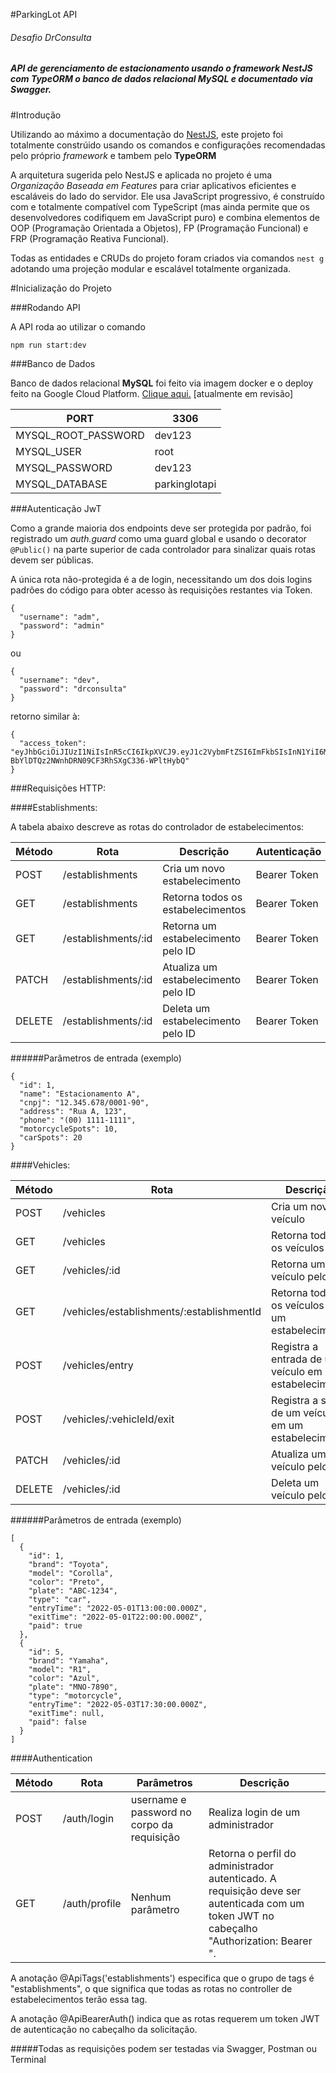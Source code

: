 #ParkingLot API
###### Desafio DrConsulta

##### API de gerenciamento de estacionamento usando o framework NestJS com TypeORM o banco de dados relacional MySQL e documentado via Swagger.

#Introdução

Utilizando ao máximo a documentação do [NestJS](https://docs.nestjs.com/), este projeto foi totalmente constrúido usando os comandos e configurações recomendadas pelo próprio _framework_ e tambem pelo **TypeORM**

A arquitetura sugerida pelo NestJS e aplicada no projeto é uma _Organização Baseada em Features_ para criar aplicativos eficientes e escaláveis ​​do lado do servidor. Ele usa JavaScript progressivo, é construído com e totalmente compatível com TypeScript (mas ainda permite que os desenvolvedores codifiquem em JavaScript puro) e combina elementos de OOP (Programação Orientada a Objetos), FP (Programação Funcional) e FRP (Programação Reativa Funcional).

Todas as entidades e CRUDs do projeto foram criados via comandos `nest g` adotando uma projeção modular e escalável totalmente organizada.

#Inicialização do Projeto

###Rodando API

A API roda ao utilizar o comando

`npm run start:dev`

###Banco de Dados

Banco de dados relacional **MySQL** foi feito via imagem docker e o deploy feito na Google Cloud Platform. [Clique aqui.](gcr.io/drconsulta-challenge/parkinglot@sha256:1bb5fe9b5984f6427ea83e967d4a20fcf9055a93d1388611a4a3dc3702e0a006) [atualmente em revisão]

| PORT | 3306 |
|--|--|
| MYSQL_ROOT_PASSWORD | dev123 |
| MYSQL_USER | root |
| MYSQL_PASSWORD | dev123 |
| MYSQL_DATABASE | parkinglotapi |

###Autenticação JwT

Como a grande maioria dos endpoints deve ser protegida por padrão, foi registrado um _auth.guard_ como uma guard global e usando o decorator `@Public()` na parte superior de cada controlador para sinalizar quais rotas devem ser públicas.

A única rota não-protegida é a de login, necessitando um dos dois logins padrões do código para obter acesso às requisições restantes via Token.

```
{
  "username": "adm",
  "password": "admin"
}
```

ou

```
{
  "username": "dev",
  "password": "drconsulta"
}
```

retorno similar à:

```
{
  "access_token": "eyJhbGciOiJIUzI1NiIsInR5cCI6IkpXVCJ9.eyJ1c2VybmFtZSI6ImFkbSIsInN1YiI6MSwiaWF0IjoxNjgyMzI2ODQ5LCJleHAiOjE2ODIzMjY5MDl9.4e6-BbYlDTQz2NWnhDRN09CF3RhSXgC336-WPltHybQ"
}
```

###Requisições HTTP:

####Establishments:

A tabela abaixo descreve as rotas do controlador de estabelecimentos:

Método	| Rota	| Descrição |	Autenticação
--------|-------|-----------|------------
POST	| /establishments	| Cria um novo estabelecimento |	Bearer Token
GET	| /establishments| Retorna todos os estabelecimentos	|Bearer Token
GET	| /establishments/:id	| Retorna um estabelecimento pelo ID	|Bearer Token
PATCH	| /establishments/:id	| Atualiza um estabelecimento pelo ID |	Bearer Token
DELETE |	/establishments/:id	|Deleta um estabelecimento pelo ID	|Bearer Token

######Parâmetros de entrada (exemplo)
```
{
  "id": 1,
  "name": "Estacionamento A",
  "cnpj": "12.345.678/0001-90",
  "address": "Rua A, 123",
  "phone": "(00) 1111-1111",
  "motorcycleSpots": 10,
  "carSpots": 20
}
```

####Vehicles:


Método|	Rota|	Descrição|	Autenticação
------|----|---------|-----------
POST|	/vehicles|	Cria um novo veículo	|Bearer Token
GET|	/vehicles|	Retorna todos os veículos	|Bearer Token
GET|	/vehicles/:id	|Retorna um veículo pelo ID|	Bearer Token
GET|	/vehicles/establishments/:establishmentId	|Retorna todos os veículos de um estabelecimento	|Bearer Token
POST|	/vehicles/entry|	Registra a entrada de um veículo em um estabelecimento|	Bearer Token
POST|	/vehicles/:vehicleId/exit	|Registra a saída de um veículo em um estabelecimento|	Bearer Token
PATCH|	/vehicles/:id	|Atualiza um veículo pelo ID|	Bearer Token
DELETE|	/vehicles/:id	|Deleta um veículo pelo ID	|Bearer Token

######Parâmetros de entrada (exemplo)
```
[
  {
    "id": 1,
    "brand": "Toyota",
    "model": "Corolla",
    "color": "Preto",
    "plate": "ABC-1234",
    "type": "car",
    "entryTime": "2022-05-01T13:00:00.000Z",
    "exitTime": "2022-05-01T22:00:00.000Z",
    "paid": true
  },
  {
    "id": 5,
    "brand": "Yamaha",
    "model": "R1",
    "color": "Azul",
    "plate": "MNO-7890",
    "type": "motorcycle",
    "entryTime": "2022-05-03T17:30:00.000Z",
    "exitTime": null,
    "paid": false
  }
]
```

####Authentication

Método |	Rota |	Parâmetros |	Descrição
-------|-------|------------|-------------
POST |	/auth/login |	username e password no corpo da requisição |	Realiza login de um administrador
GET |	/auth/profile |	Nenhum parâmetro |	Retorna o perfil do administrador autenticado. A requisição deve ser autenticada com um token JWT no cabeçalho "Authorization: Bearer <token>".

A anotação @ApiTags('establishments') especifica que o grupo de tags é "establishments", o que significa que todas as rotas no controller de estabelecimentos terão essa tag.

A anotação @ApiBearerAuth() indica que as rotas requerem um token JWT de autenticação no cabeçalho da solicitação.


#####Todas as requisições podem ser testadas via Swagger, Postman ou Terminal